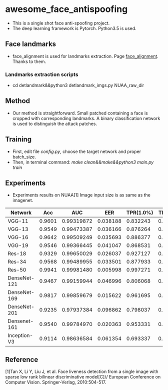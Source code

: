 # awesome_face_antispoofing
- This is a single shot face anti-spoofing project.
- The deep learning framework is Pytorch. Python3.5 is used.
## Face landmarks
- face_alignment is used for landmarks extraction. Page [face_alignment](https://github.com/1adrianb/face-alignment). Thanks to them.
### Landmarks extraction scripts
- cd detlandmark&&python3 detlandmark_imgs.py NUAA_raw_dir
## Method
- Our method is straightforward. Small patched containing a face is cropped with corresponding landmarks. A binary classification network is used to distinguish the attack patches.  
## Training
- First, edit file *config.py*, choose the target network and proper batch_size.
- Then, in terminal command: *make clean&&make&&python3 main.py train*
## Experiments
-  Experiments results on NUAA[1] Image input size is as same as the imagenet.

|    Network    | Acc  | AUC  | EER  | TPR(1.0%) | TPR(.5%)| 
|---------------|---|---|---|---|---|
| VGG-11        |  0.9601 | 0.99319872  | 0.038188  | 0.832243  | 0.778703  |
| VGG-13        |  0.9549 | 0.99473387  | 0.036166  | 0.876264  | 0.824372  |
| VGG-16        |  0.9642 | 0.99509249  | 0.035693  | 0.886377  | 0.805989  |
| VGG-19        |  0.9546 | 0.99366445  | 0.041047  | 0.868531  | 0.829566  |
| Res-18        |  0.9329 | 0.99650029  | 0.026037  | 0.927127  | 0.857467  |
| Res-34        |  0.9568 | 0.99489955  | 0.033501  | 0.877933  | 0.791791  |
| Res-50        |  0.9941 | 0.99981480  | 0.005998  | 0.997271  | 0.992861  |
| DenseNet-121  |  0.9467 | 0.99159944  | 0.046996  | 0.806068  | 0.709994  |
| DenseNet-169  |  0.9817 | 0.99859679  | 0.015622  | 0.961695  | 0.919752  |
| DenseNet-201  |  0.9235 | 0.97937384  | 0.096862  | 0.798037  | 0.713266  |
| Densenet-161  |  0.9540 | 0.99784970  | 0.020363  | 0.953331  | 0.894706  |
| Inception-V3  |  0.9114 | 0.98636584  | 0.061354  | 0.693337  | 0.583299  |


## Reference
[1]Tan X, Li Y, Liu J, et al. Face liveness detection from a single image with sparse low rank bilinear discriminative model[C]// European Conference on Computer Vision. Springer-Verlag, 2010:504-517.
